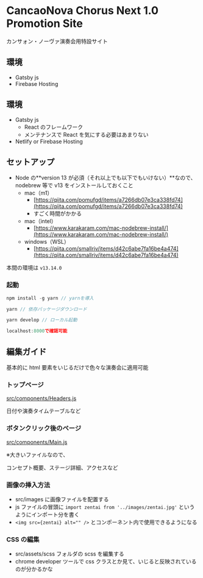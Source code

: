 # CancaoNova Chorus Next 1.0 Promotion Site

カンサォン・ノーヴァ演奏会用特設サイト

## 環境

- Gatsby js
- Firebase Hosting

## 環境

- Gatsby js
  - React のフレームワーク
  - メンテナンスで React を気にする必要はあまりない
- Netlify or Firebase Hosting

## セットアップ

- Node の**version 13 が必須（それ以上でも以下でもいけない）**なので、nodebrew 等で v13 をインストールしておくこと
  - mac（m1）
    - [https://qiita.com/pomufgd/items/a7266db07e3ca338fd74](https://qiita.com/pomufgd/items/a7266db07e3ca338fd74)
    - すごく時間がかかる
  - mac（intel）
    - [https://www.karakaram.com/mac-nodebrew-install/](https://www.karakaram.com/mac-nodebrew-install/)
  - windows（WSL）
    - [https://qiita.com/smallriv/items/d42c6abe7fa16be4a474](https://qiita.com/smallriv/items/d42c6abe7fa16be4a474)

本間の環境は `v13.14.0`

### 起動

```jsx
npm install -g yarn // yarnを導入

yarn // 依存パッケージダウンロード

yarn develop // ローカル起動

localhost:8000で確認可能
```

## 編集ガイド

基本的に html 要素をいじるだけで色々な演奏会に適用可能

### トップページ

[src/components/Headers.js](https://github.com/cancaonovachor/promo-2019.cancaonovachor.com/blob/master/src/components/Headers.js)

日付や演奏タイムテーブルなど

### ボタンクリック後のページ

[src/components/Main.js](https://github.com/cancaonovachor/promo-2019.cancaonovachor.com/blob/master/src/components/Main.js)

※大きいファイルなので、

コンセプト概要、ステージ詳細、アクセスなど

### 画像の挿入方法

- src/images に画像ファイルを配置する
- js ファイルの冒頭に `import zentai from '../images/zentai.jpg'` というようにインポート分を書く
- `<img src={zentai} alt="" />` とコンポーネント内で使用できるようになる

### CSS の編集

- src/assets/scss フォルダの scss を編集する
- chrome developer ツールで css クラスとか見て、いじると反映されているのが分かるかな
